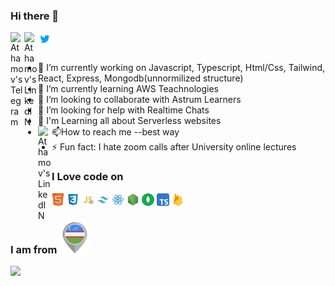  ### Hi there 👋
  <a href="https://t.me/athmov00">
    <img align="left" alt="Athamov's Telegram" width="22px" src="https://upload.wikimedia.org/wikipedia/commons/thumb/8/82/Telegram_logo.svg/2048px-Telegram_logo.svg.png" />
  </a>
  <a href="https://www.linkedin.com/in/abdullox-athamov/">
    <img align="left" alt="Athamov's LinkedIN" width="22px" src="https://raw.githubusercontent.com/peterthehan/peterthehan/master/assets/linkedin.svg" />
  </a>
  <a href="https://twitter.com/AbdulloxAthamov">
    <img align="left" alt="Athamov's LinkedIN" width="22px" src="https://raw.githubusercontent.com/github/explore/80688e429a7d4ef2fca1e82350fe8e3517d3494d/topics/twitter/twitter.png" />
  </a>
  
  <br />
  <br />
  
<ul>
  <li>
 🔭 I’m currently working on Javascript, Typescript, Html/Css, Tailwind, React, Express, Mongodb(unnormilized structure)
  </li>
  <li>
 🌱 I’m currently learning AWS Teachnologies
  </li>
  <li>
 👯 I’m looking to collaborate with Astrum Learners
  </li>
  <li>
 🤔 I’m looking for help with Realtime Chats
  </li>
  <li>
 🏃 I'm Learning all about Serverless websites
  </li>
  <li>
    📫How to reach me --best way <a href="https://www.linkedin.com/in/abdullox-athamov/">
      <img align="left" alt="Athamov's LinkedIN" width="22px" src="https://raw.githubusercontent.com/peterthehan/peterthehan/master/assets/linkedin.svg" />
    </a>
  </li>
  <li>
 ⚡ Fun fact: I hate zoom calls after University online lectures
  </li>
</ul>

### I Love code on
<code><img height=20 src="https://raw.githubusercontent.com/athamov/athamov/main/.github/images/html-svgrepo-com.svg" alt="Html"/></code>
<code><img height=20 src="https://raw.githubusercontent.com/athamov/athamov/main/.github/images/css.svg" alt="css"/></code>
<code><img height=20 src="https://raw.githubusercontent.com/athamov/athamov/main/.github/images/light-jsconfig-svgrepo-com.svg" alt="JS"/></code>
<code><img height=20 src="https://raw.githubusercontent.com/athamov/athamov/main/.github/images/tailwind-svgrepo-com.svg" alt="Tailwind"/></code>
<code><img height=20 src="https://raw.githubusercontent.com/athamov/athamov/main/.github/images/reactts-svgrepo-com.svg" alt="React"/></code>
<code><img height=20 src="https://raw.githubusercontent.com/athamov/athamov/main/.github/images/node-svgrepo-com.svg" alt="node-svgrepo-com"/></code>
<code><img height=20 src="https://raw.githubusercontent.com/athamov/athamov/main/.github/images/mongodb-svgrepo-com.svg" alt="css"/></code>
<code><img height=20 src="https://raw.githubusercontent.com/athamov/athamov/main/.github/images/typescript-svgrepo-com.svg" alt="css"/></code>
<code><img height=20 src="https://raw.githubusercontent.com/athamov/athamov/main/.github/images/firebase-1-logo-svgrepo-com.svg" alt="css"/></code>

### I am from <code><img height=50 src="https://raw.githubusercontent.com/athamov/athamov/main/.github/images/uzbekistan-svgrepo-com.svg" alt="css"/></code>


<img src="https://encrypted-tbn0.gstatic.com/images?q=tbn:ANd9GcTHx5uXbK0GQVIUKUMPs8Bsxuv2aPcdlBqbeg&usqp=CAU" />
